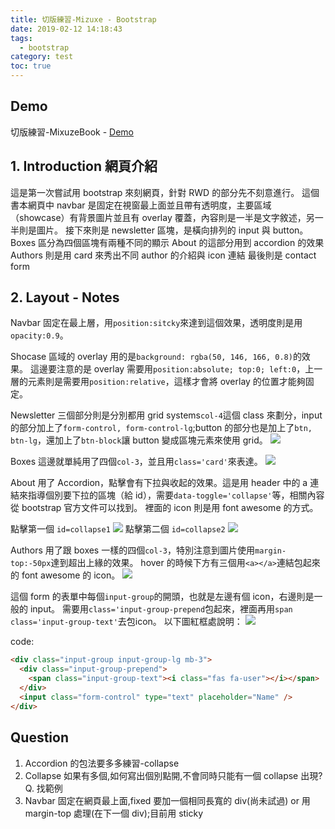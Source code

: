 ```yaml
---
title: 切版練習-Mizuxe - Bootstrap
date: 2019-02-12 14:18:43
tags:
  - bootstrap
category: test
toc: true
---
```


## Demo

切版練習-MixuzeBook - [Demo](https://orow.github.io/MyProjects/BootstrapWith5Projects/MizuxeBook-Practice/index.html)

## 1. Introduction 網頁介紹

這是第一次嘗試用 bootstrap 來刻網頁，針對 RWD 的部分先不刻意進行。
這個書本網頁中 navbar 是固定在視窗最上面並且帶有透明度，主要區域（showcase）有背景圖片並且有 overlay 覆蓋，內容則是一半是文字敘述，另一半則是圖片。
接下來則是 newsletter 區塊，是橫向排列的 input 與 button。
Boxes 區分為四個區塊有兩種不同的顯示
About 的這部分用到 accordion 的效果
Authors 則是用 card 來秀出不同 author 的介紹與 icon 連結
最後則是 contact form

## 2. Layout - Notes

Navbar 固定在最上層，用`position:sitcky`來達到這個效果，透明度則是用`opacity:0.9`。

Shocase 區域的 overlay 用的是`background: rgba(50, 146, 166, 0.8)`的效果。
這邊要注意的是 overlay 需要用`position:absolute; top:0; left:0`，上一層的元素則是需要用`position:relative`，這樣才會將 overlay 的位置才能夠固定。

Newsletter 三個部分則是分別都用 grid systems`col-4`這個 class 來劃分，input 的部分加上了`form-control, form-control-lg`;button 的部分也是加上了`btn, btn-lg`，還加上了`btn-block`讓 button 變成區塊元素來使用 grid。
![](https://i.imgur.com/ltej3tH.png)

Boxes 這邊就單純用了四個`col-3`，並且用`class='card'`來表達。
![](https://i.imgur.com/JYyHGjL.png)

About 用了 Accordion，點擊會有下拉與收起的效果。這是用 header 中的 a 連結來指導個別要下拉的區塊（給 id），需要`data-toggle='collapse'`等，相關內容從 bootstrap 官方文件可以找到。
裡面的 icon 則是用 font awesome 的方式。

點擊第一個 `id=collapse1`
![](https://i.imgur.com/XfQJ6ci.png)
點擊第二個 `id=collapse2`
![](https://i.imgur.com/xXGapiF.png)

Authors 用了跟 boxes 一樣的四個`col-3`，特別注意到圖片使用`margin-top:-50px`達到超出上緣的效果。
hover 的時候下方有三個用`<a></a>`連結包起來的 font awesome 的 icon。
![](https://i.imgur.com/1vWJ6sW.png)

這個 form 的表單中每個`input-group`的開頭，也就是左邊有個 icon，右邊則是一般的 input。
需要用`class='input-group-prepend`包起來，裡面再用`span class='input-group-text'`去包icon。
以下圖紅框處說明：
![](https://i.imgur.com/TpGlD8i.png)

code:

```html
<div class="input-group input-group-lg mb-3">
  <div class="input-group-prepend">
    <span class="input-group-text"><i class="fas fa-user"></i></span>
  </div>
  <input class="form-control" type="text" placeholder="Name" />
</div>
```

## Question

1. Accordion 的包法要多多練習-collapse
2. Collapse 如果有多個,如何寫出個別點開,不會同時只能有一個 collapse 出現?
   Q. 找範例
3. Navbar 固定在網頁最上面,fixed 要加一個相同長寬的 div(尚未試過) or 用 margin-top 處理(在下一個 div);目前用 sticky

